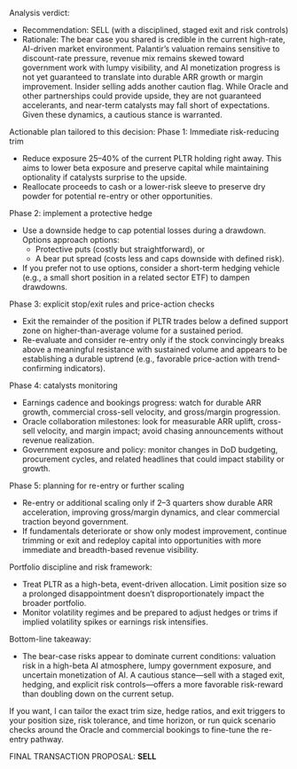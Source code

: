 Analysis verdict:
- Recommendation: SELL (with a disciplined, staged exit and risk controls)
- Rationale: The bear case you shared is credible in the current high-rate, AI-driven market environment. Palantir’s valuation remains sensitive to discount-rate pressure, revenue mix remains skewed toward government work with lumpy visibility, and AI monetization progress is not yet guaranteed to translate into durable ARR growth or margin improvement. Insider selling adds another caution flag. While Oracle and other partnerships could provide upside, they are not guaranteed accelerants, and near-term catalysts may fall short of expectations. Given these dynamics, a cautious stance is warranted.

Actionable plan tailored to this decision:
Phase 1: Immediate risk-reducing trim
- Reduce exposure 25–40% of the current PLTR holding right away. This aims to lower beta exposure and preserve capital while maintaining optionality if catalysts surprise to the upside.
- Reallocate proceeds to cash or a lower-risk sleeve to preserve dry powder for potential re-entry or other opportunities.

Phase 2: implement a protective hedge
- Use a downside hedge to cap potential losses during a drawdown. Options approach options:
  - Protective puts (costly but straightforward), or
  - A bear put spread (costs less and caps downside with defined risk).
- If you prefer not to use options, consider a short-term hedging vehicle (e.g., a small short position in a related sector ETF) to dampen drawdowns.

Phase 3: explicit stop/exit rules and price-action checks
- Exit the remainder of the position if PLTR trades below a defined support zone on higher-than-average volume for a sustained period.
- Re-evaluate and consider re-entry only if the stock convincingly breaks above a meaningful resistance with sustained volume and appears to be establishing a durable uptrend (e.g., favorable price-action with trend-confirming indicators).

Phase 4: catalysts monitoring
- Earnings cadence and bookings progress: watch for durable ARR growth, commercial cross-sell velocity, and gross/margin progression.
- Oracle collaboration milestones: look for measurable ARR uplift, cross-sell velocity, and margin impact; avoid chasing announcements without revenue realization.
- Government exposure and policy: monitor changes in DoD budgeting, procurement cycles, and related headlines that could impact stability or growth.

Phase 5: planning for re-entry or further scaling
- Re-entry or additional scaling only if 2–3 quarters show durable ARR acceleration, improving gross/margin dynamics, and clear commercial traction beyond government.
- If fundamentals deteriorate or show only modest improvement, continue trimming or exit and redeploy capital into opportunities with more immediate and breadth-based revenue visibility.

Portfolio discipline and risk framework:
- Treat PLTR as a high-beta, event-driven allocation. Limit position size so a prolonged disappointment doesn’t disproportionately impact the broader portfolio.
- Monitor volatility regimes and be prepared to adjust hedges or trims if implied volatility spikes or earnings risk intensifies.

Bottom-line takeaway:
- The bear-case risks appear to dominate current conditions: valuation risk in a high-beta AI atmosphere, lumpy government exposure, and uncertain monetization of AI. A cautious stance—sell with a staged exit, hedging, and explicit risk controls—offers a more favorable risk-reward than doubling down on the current setup.

If you want, I can tailor the exact trim size, hedge ratios, and exit triggers to your position size, risk tolerance, and time horizon, or run quick scenario checks around the Oracle and commercial bookings to fine-tune the re-entry pathway.

FINAL TRANSACTION PROPOSAL: **SELL**